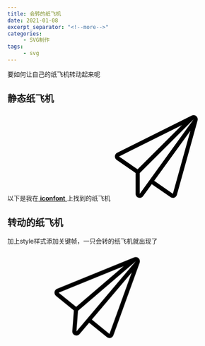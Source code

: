 ```yaml
---
title: 会转的纸飞机
date: 2021-01-08
excerpt_separator: "<!--more-->"
categories:
     - SVG制作
tags:
     - svg
---
```


要如何让自己的纸飞机转动起来呢

## 静态纸飞机

以下是我在[ **iconfont** ](https://www.iconfont.cn/home/index?spm=a313x.7781069.1998910419.2)上找到的纸飞机
<svg t="1610113334757" class="paperplane" viewBox="0 0 1024 1024" version="1.1" xmlns="http://www.w3.org/2000/svg" p-id="7180" width="200" height="200"><path d="M974.592 42.944C965.76 35.776 954.944 32 944 32c-7.296 0-14.656 1.664-21.44 5.056l-864 432C43.392 476.672 33.344 491.712 32.128 508.608c-1.216 16.896 6.656 33.216 20.544 42.88l219.456 151.872c0 0.256-0.128 0.448-0.128 0.64l0 240c0 20.8 13.44 39.232 33.28 45.696C310.144 991.232 315.136 992 320 992c15.104 0 29.76-7.104 38.912-19.904l100.416-139.136 217.344 150.528C684.8 989.12 694.4 992 704 992c5.504 0 11.072-0.96 16.384-2.88 14.592-5.248 25.728-17.344 29.888-32.256l240-864C995.392 74.56 989.184 54.976 974.592 42.944zM295.168 660.992 80 512l728.256-364.096L295.168 660.992zM320 944 320 704l624-624L320 944zM704 944l-216.512-149.888 419.52-580.864L704 944z" p-id="7181"></path></svg>

## 转动的纸飞机

加上style样式添加关键帧，一只会转的纸飞机就出现了

<style>
.paperplane svg {
			    animation: rotate 5s infinite;
				width: 25rem;
				height: 12.5rem;
			}
			
			@keyframes rotate {
			    0% {
			        transform: rotate(0deg);
			        
			    }
			    25%{
			        transform: rotate(180deg);
			        
			    }
			    50%{
			        transform: rotate(360deg);
			        
			    }
			    75%{
			        transform: rotate(540deg);
			        
			    }
			    100% {
			        transform: rotate(720deg); 
			        
			    }
			}
			</style>
			
<div class="paperplane">	
<svg t="1610113334757" class="paperplane" viewBox="0 0 1024 1024" version="1.1" xmlns="http://www.w3.org/2000/svg" p-id="7180" width="200" height="200"><path d="M974.592 42.944C965.76 35.776 954.944 32 944 32c-7.296 0-14.656 1.664-21.44 5.056l-864 432C43.392 476.672 33.344 491.712 32.128 508.608c-1.216 16.896 6.656 33.216 20.544 42.88l219.456 151.872c0 0.256-0.128 0.448-0.128 0.64l0 240c0 20.8 13.44 39.232 33.28 45.696C310.144 991.232 315.136 992 320 992c15.104 0 29.76-7.104 38.912-19.904l100.416-139.136 217.344 150.528C684.8 989.12 694.4 992 704 992c5.504 0 11.072-0.96 16.384-2.88 14.592-5.248 25.728-17.344 29.888-32.256l240-864C995.392 74.56 989.184 54.976 974.592 42.944zM295.168 660.992 80 512l728.256-364.096L295.168 660.992zM320 944 320 704l624-624L320 944zM704 944l-216.512-149.888 419.52-580.864L704 944z" p-id="7181"></path></svg>
